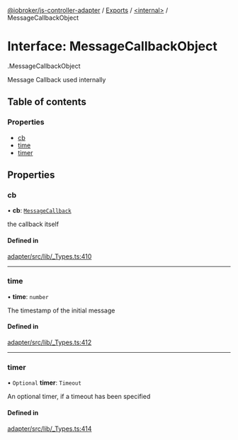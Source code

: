 [@iobroker/js-controller-adapter](../README.md) / [Exports](../modules.md) / [<internal\>](../modules/internal_.md) / MessageCallbackObject

# Interface: MessageCallbackObject

[<internal>](../modules/internal_.md).MessageCallbackObject

Message Callback used internally

## Table of contents

### Properties

- [cb](internal_.MessageCallbackObject.md#cb)
- [time](internal_.MessageCallbackObject.md#time)
- [timer](internal_.MessageCallbackObject.md#timer)

## Properties

### cb

• **cb**: [`MessageCallback`](../modules/internal_.md#messagecallback)

the callback itself

#### Defined in

[adapter/src/lib/_Types.ts:410](https://github.com/ioBroker/ioBroker.js-controller/blob/0b3c6e0e/packages/adapter/src/lib/_Types.ts#L410)

___

### time

• **time**: `number`

The timestamp of the initial message

#### Defined in

[adapter/src/lib/_Types.ts:412](https://github.com/ioBroker/ioBroker.js-controller/blob/0b3c6e0e/packages/adapter/src/lib/_Types.ts#L412)

___

### timer

• `Optional` **timer**: `Timeout`

An optional timer, if a timeout has been specified

#### Defined in

[adapter/src/lib/_Types.ts:414](https://github.com/ioBroker/ioBroker.js-controller/blob/0b3c6e0e/packages/adapter/src/lib/_Types.ts#L414)
